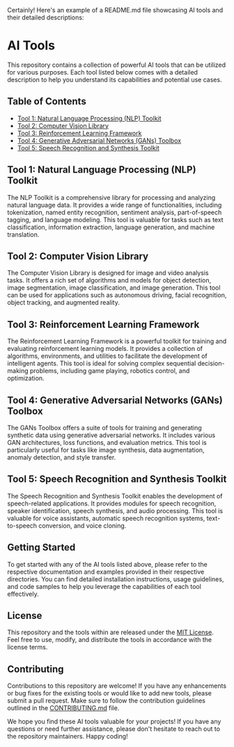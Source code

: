 Certainly! Here's an example of a README.md file showcasing AI tools and their detailed descriptions:

# AI Tools

This repository contains a collection of powerful AI tools that can be utilized for various purposes. Each tool listed below comes with a detailed description to help you understand its capabilities and potential use cases.

## Table of Contents

- [Tool 1: Natural Language Processing (NLP) Toolkit](#tool-1-natural-language-processing-nlp-toolkit)
- [Tool 2: Computer Vision Library](#tool-2-computer-vision-library)
- [Tool 3: Reinforcement Learning Framework](#tool-3-reinforcement-learning-framework)
- [Tool 4: Generative Adversarial Networks (GANs) Toolbox](#tool-4-generative-adversarial-networks-gans-toolbox)
- [Tool 5: Speech Recognition and Synthesis Toolkit](#tool-5-speech-recognition-and-synthesis-toolkit)

## Tool 1: Natural Language Processing (NLP) Toolkit

The NLP Toolkit is a comprehensive library for processing and analyzing natural language data. It provides a wide range of functionalities, including tokenization, named entity recognition, sentiment analysis, part-of-speech tagging, and language modeling. This tool is valuable for tasks such as text classification, information extraction, language generation, and machine translation.

## Tool 2: Computer Vision Library

The Computer Vision Library is designed for image and video analysis tasks. It offers a rich set of algorithms and models for object detection, image segmentation, image classification, and image generation. This tool can be used for applications such as autonomous driving, facial recognition, object tracking, and augmented reality.

## Tool 3: Reinforcement Learning Framework

The Reinforcement Learning Framework is a powerful toolkit for training and evaluating reinforcement learning models. It provides a collection of algorithms, environments, and utilities to facilitate the development of intelligent agents. This tool is ideal for solving complex sequential decision-making problems, including game playing, robotics control, and optimization.

## Tool 4: Generative Adversarial Networks (GANs) Toolbox

The GANs Toolbox offers a suite of tools for training and generating synthetic data using generative adversarial networks. It includes various GAN architectures, loss functions, and evaluation metrics. This tool is particularly useful for tasks like image synthesis, data augmentation, anomaly detection, and style transfer.

## Tool 5: Speech Recognition and Synthesis Toolkit

The Speech Recognition and Synthesis Toolkit enables the development of speech-related applications. It provides modules for speech recognition, speaker identification, speech synthesis, and audio processing. This tool is valuable for voice assistants, automatic speech recognition systems, text-to-speech conversion, and voice cloning.

## Getting Started

To get started with any of the AI tools listed above, please refer to the respective documentation and examples provided in their respective directories. You can find detailed installation instructions, usage guidelines, and code samples to help you leverage the capabilities of each tool effectively.

## License

This repository and the tools within are released under the [MIT License](LICENSE). Feel free to use, modify, and distribute the tools in accordance with the license terms.

## Contributing

Contributions to this repository are welcome! If you have any enhancements or bug fixes for the existing tools or would like to add new tools, please submit a pull request. Make sure to follow the contribution guidelines outlined in the [CONTRIBUTING.md](CONTRIBUTING.md) file.

We hope you find these AI tools valuable for your projects! If you have any questions or need further assistance, please don't hesitate to reach out to the repository maintainers. Happy coding!

